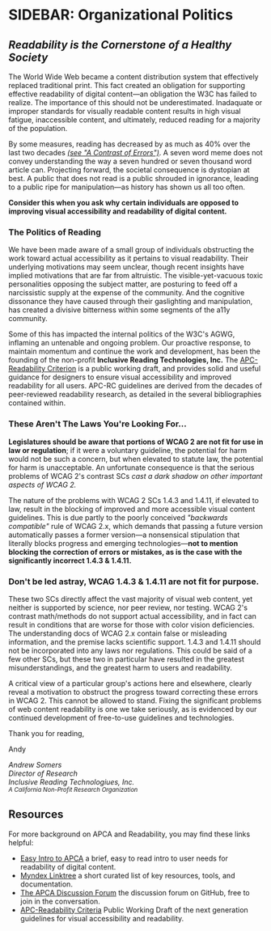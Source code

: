 # SIDEBAR: Organizational Politics
## _Readability is the Cornerstone of a Healthy Society_
The World Wide Web became a content distribution system that effectively replaced traditional print. This fact created an obligation for supporting effective readability of digital content—an obligation the W3C has failed to realize. The importance of this should not be underestimated. Inadaquate or improper standards for visually readable content results in high visual fatigue, inaccessible content, and ultimately, reduced reading for a majority of the population.

By some measures, reading has decreased by as much as 40% over the last two decades [_(see "A Contrast of Errors")_](https://tangledweb.xyz/a-contrast-of-errors-373c2665d42a). A seven word meme does not convey understanding the way a seven hundred or seven thousand word article can. Projecting forward, the societal consequence is dystopian at best. A public that does not read is a public shrouded in ignorance, leading to a public ripe for manipulation—as history has shown us all too often.

**Consider this when you ask why certain individuals are opposed to improving visual accessibility and readability of digital content.**

### The Politics of Reading
We have been made aware of a small group of individuals obstructing the work toward actual accessibility as it pertains to visual readability. Their underlying motivations may seem unclear, though recent insights have implied motivations that are far from altruistic. The visible-yet-vacuous toxic personalities opposing the subject matter, are posturing to feed off a narcissistic supply at the expense of the community. And the cognitive dissonance they have caused through their gaslighting and manipulation, has created a divisive bitterness within some segments of the a11y community.

Some of this has impacted the internal politics of the W3C's AGWG, inflaming an untenable and ongoing problem. Our proactive response, to maintain momentum and continue the work and development, has been the founding of the non-profit **Inclusive Reading Technologies, Inc.** The [APC-Readability Criterion](https://readtech.org/ARC/) is a public working draft, and provides solid and useful guidance for designers to ensure visual accessibility and improved readability for all users. APC-RC guidelines are derived from the decades of peer-reviewed readability research, as detailed in the several bibliographies contained within.

### These Aren't The Laws You're Looking For...
**Legislatures should be aware that portions of WCAG&nbsp;2 are not fit for use in law or regulation**; if it were a voluntary guideline, the potential for harm would not be such a concern, but when elevated to statute law, the potential for harm is unacceptable. An unfortunate consequence is that the serious problems of WCAG&nbsp;2's contrast SCs _cast a dark shadow on other important aspects of WCAG&nbsp;2._

The nature of the problems with WCAG&nbsp;2 SCs 1.4.3 and 1.4.11, if elevated to law, result in the blocking of improved and more accessible visual content guidelines. This is due partly to the poorly conceived _"backwards compatible"_ rule of WCAG 2.x, which demands that passing a future version automatically passes a former version—a nonsensical stipulation that literally blocks progress and emerging technologies—**not to mention blocking the correction of errors or mistakes, as is the case with the significantly incorrect 1.4.3 & 1.4.11.** 

### Don't be led astray, WCAG 1.4.3 & 1.4.11 are not fit for purpose.
These two SCs directly affect the vast majority of visual web content, yet neither is supported by science, nor peer review, nor testing. WCAG 2's contrast math/methods do not support actual accessibility, and in fact can result in conditions that are worse for those with color vision deficiencies. The understanding docs of WCAG 2.x contain false or misleading information, and the premise lacks scientific support. 1.4.3 and 1.4.11 should not be incorporated into any laws nor regulations. This could be said of a few other SCs, but these two in particular have resulted in the greatest misunderstandings, and the greatest harm to users and readability.

A critical view of a particular group's actions here and elsewhere, clearly reveal a motivation to obstruct the progress toward correcting these errors in WCAG&nbsp;2. This cannot be allowed to stand. Fixing the significant problems of web content readability is one we take seriously, as is evidenced by our continued development of free-to-use guidelines and technologies.

Thank you for reading,

Andy

_Andrew Somers_    
_Director of Research_    
_Inclusive Reading Technologiues, Inc._    
<sup>_A California Non-Profit Research Organization_</sup>


## Resources

For more background on APCA and Readability, you may find these links helpful:

- [Easy Intro to APCA](https://git.apcacontrast.com/documentation/APCAeasyIntro.html) a brief, easy to read intro to user needs for readability of digital content.
- [Myndex Linktree](https://linktr.ee/Myndex) a short curated list of key resources, tools, and documentation.
- [The APCA Discussion Forum](https://github.com/Myndex/SAPC-APCA/discussions) the discussion forum on GitHub, free to join in the conversation.
- [APC-Readability Criteria](https://readtech.org/ARC/) Public Working Draft of the next generation guidelines for visual accessibility and readability.
